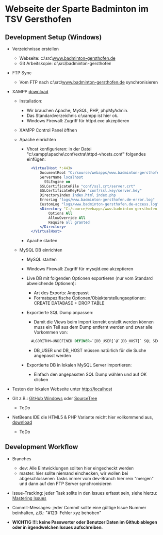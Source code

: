 # Webseite der Sparte Badminton im TSV Gersthofen
## Development Setup (Windows)
- Verzeichnisse erstellen
  - Webseite: c:\src\www.badminton-gersthofen.de
  - Git Arbeitskopie: c:\src\badminton-gersthofen

- FTP Sync
  - Vom FTP nach c:\src\www.badminton-gersthofen.de synchronisieren

- XAMPP [download](https://www.apachefriends.org/de/index.html)
  - Installation:
    - Wir brauchen Apache, MySQL, PHP, phpMyAdmin.
    - Das Standardverzeichnis c:\xampp ist hier ok.
    - Windows Firewall: Zugriff für httpd.exe akzeptieren

  - XAMPP Control Panel öffnen
  - Apache einrichten
    - Vhost konfigurieren: in der Datei "c:\xampp\apache\conf\extra\httpd-vhosts.conf" folgendes einfügen:

      ```apache
        <VirtualHost *:443>
            DocumentRoot "C:/source/webapps/www.badminton-gersthofen.de"
            ServerName localhost
        	  SSLEngine on
            SSLCertificateFile "conf/ssl.crt/server.crt"
            SSLCertificateKeyFile "conf/ssl.key/server.key"
            DirectoryIndex index.html index.php
            ErrorLog "logs/www.badminton-gersthofen.de-error.log"
            CustomLog "logs/www.badminton-gersthofen.de-access.log" common
            <Directory "C:/source/webapps/www.badminton-gersthofen.de">
                Options All
                AllowOverride All
                Require all granted
            </Directory>
        </VirtualHost>
      ```

    - Apache starten

  - MySQL DB einrichten
    - MySQL starten
    - Windows Firewall: Zugriff für mysqld.exe akzeptieren
    - Live DB mit folgenden Optionen exportieren (nur vom Standard abweichende Optionen):
      - Art des Exports: Angepasst
      - Formatspezifische Optionen/Objekterstellungsoptionen:    CREATE DATABASE + DROP TABLE

    - Exportierte SQL Dump anpassen:
      - Damit die Views beim Import korrekt erstellt werden können muss ein Teil aus dem Dump entfernt werden und zwar alle Vorkommen von:

      ```sql
        ALGORITHM=UNDEFINED DEFINER=`[DB_USER]`@`[DB_HOST]` SQL SECURITY DEFINER
      ```

      - DB_USER und DB_HOST müssen natürlich für die Suche angepasst werden

    - Exportierte DB in lokalen MySQL Server importieren:
      - Einfach den angepassten SQL Dump wählen und auf OK clicken

- Testen der lokalen Webseite unter [http://localhost](https://localhost)
- Git z.B.: [GitHub Windows](https://windows.github.com/) oder [SourceTree](https://www.sourcetreeapp.com/)
  - ToDo

- NetBeans IDE die HTML5 & PHP Variante reicht hier vollkommend aus, [download](https://netbeans.org/downloads/)
  - ToDo

## Development Workflow
- Branches
  - dev: Alle Eintwicklungen sollten hier eingecheckt werden
  - master: hier sollte niemand einchecken, wir wollen bei abgeschlossenen Tasks immer vom dev-Branch hier rein "mergen" und dann auf den FTP Server synchronisieren

- Issue-Tracking: jeder Task sollte in den Issues erfasst sein, siehe hierzu: [Mastering Issues](https://guides.github.com/features/issues/)
- Commit-Messages: jeder Commit sollte eine gültige Issue Nummer beinhalten, z.B.: "#123: Fehler xyz behoben"
- **WICHTIG !!!: keine Passworter oder Benutzer Daten im Github ablegen oder in irgendwelchen Issues aufschreiben.**
